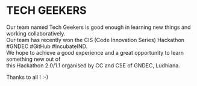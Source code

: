 # TECH GEEKERS #

Our team named Tech Geekers is good enough in learning new things and working collaboratively. </br>
Our team has recently won the CIS (Code Innovation Series) Hackathon #GNDEC #GitHub #IncubateIND. </br>
We hope to achieve a good experience and a great opportunity to learn something new out of </br>
this Hackathon 2.0/1.1 organised by CC and CSE of GNDEC, Ludhiana.</br>

Thanks to all ! :-)
